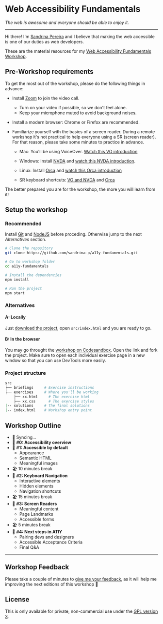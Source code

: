 # Web Accessibility Fundamentals

_The web is awesome and everyone should be able to enjoy it._

---

Hi there! I'm [Sandrina Pereira](https://www.sandrina-p.net/) and I believe that making the web accessible is one of our duties as web developers.

These are the material resources for my [Web Accessibility Fundamentals Workshop](https://www.sandrina-p.net/workshop-a11y-fundamentals/).

## Pre-Workshop requirements

To get the most out of the workshop, please do the following things in advance:

- Install [Zoom](https://zoom.us) to join the video call.
  - Turn on your video if possible, so we don't feel alone.
  - Keep your microphone muted to avoid background noises.
- Install a modern browser: Chrome or Firefox are recommended.
- Familiarize yourself with the basics of a screen reader. During a remote workshop it's not practical to help everyone using a SR (screen reader). For that reason, please take some minutes to practice in advance.

  - Mac: You'll be using VoiceOver. [Watch this VO introduction](https://www.youtube.com/watch?v=5R-6WvAihms&t=198s)
  - Windows: Install [NVDA](https://www.nvaccess.org/) and [watch this NVDA introduction](https://www.youtube.com/watch?v=Jao3s_CwdRU).
  - Linux: Install [Orca](https://wiki.gnome.org/Projects/Orca) and [watch this Orca introduction](https://www.youtube.com/watch?v=8OWSztc3AtY)

  - SR keyboard shortcuts: [VO and NVDA](https://dequeuniversity.com/screenreaders/survival-guide) and [Orca](https://help.gnome.org/users/orca/stable/commands_controlling_orca.html.en)

The better prepared you are for the workshop, the more you will learn from it!

## Setup the workshop

### Recommended

Install [Git](https://git-scm.com/) and [NodeJS](https://nodejs.org/en/) before proceding. Otherwise jump to the next _Alternatives_ section.

```bash
# Clone the repository
git clone https://github.com/sandrina-p/a11y-fundamentals.git

# Go to workshop folder
cd a11y-fundamentals

# Install the dependencies
npm install

# Run the project
npm start
```

### Alternatives

#### A: Locally

Just [download the project](https://github.com/sandrina-p/a11y-fundamentals/archive/master.zip), open `src/index.html` and you are ready to go.

#### B: In the browser

You may go throught the [workshop on Codesandbox](https://codesandbox.io/s/github/sandrina-p/a11y-fundamentals). Open the link and fork the project. Make sure to open each individual exercise page in a new window so that you can use DevTools more easily.

### Project structure

```bash
src
├── briefings     # Exercise instructions
├── exercises     # Where you'll be working
    ├── xx.html     # The exercise html
    ├── xx.css      # The exercise styles
|-- solutions     # The final solutions
|-- index.html    # Workshop entry point
```

## Workshop Outline

- 📡 Syncing...
- 🧠 **#0: Accessibility overview**
- 🎯 **#1: Accessible by default**
  - Appearance
  - Semantic HTML
  - Meaningful images
- 🏖 10 minutes break
- 🎯 **#2: Keyboard Navigation**
  - Interactive elements
  - Hidden elements
  - Navigation shortcuts
- 🏖 15 minutes break
- 🎯 **#3: Screen Readers**
  - Meaningful content
  - Page Landmarks
  - Accessible forms
- 🏖 5 minutes break
- 🎯 **#4: Next steps in A11Y**
  - Pairing devs and designers
  - Accessible Acceptance Criteria
  - Final Q&A

---

## Workshop Feedback

Please take a couple of minutes to [give me your feedback](https://docs.google.com/forms/d/e/1FAIpQLScLhrB3DvEF51Y43DxoQMz2pUxzkGNk3XLo6Lf5odsjJXznFA/viewform?usp=sf_link), as it will help me improving the next editions of this workshop 🤗

## License

This is only available for private, non-commercial use under the [GPL version 3](http://www.gnu.org/licenses/gpl-3.0-standalone.html).
